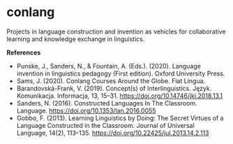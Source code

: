 # conlang
Projects in language construction and invention as vehicles for collaborative learning and knowledge exchange in linguistics.

**References**
- Punske, J., Sanders, N., & Fountain, A. (Eds.). (2020). Language invention in linguistics pedagogy (First edition). Oxford University Press.
- Sams, J. (2020). Conlang Courses Around the Globe. Fiat Lingua.
- Barandovská-Frank, V. (2019). Concept(s) of Interlinguistics. Język. Komunikacja. Informacja, 13, 15–31. https://doi.org/10.14746/jki.2018.13.1
- Sanders, N. (2016). Constructed Languages In The Classroom. Language. https://doi.org/10.1353/lan.2016.0055
- Gobbo, F. (2013). Learning Linguistics by Doing: The Secret Virtues of a Language Constructed in the Classroom. Journal of Universal Language, 14(2), 113–135. https://doi.org/10.22425/jul.2013.14.2.113

